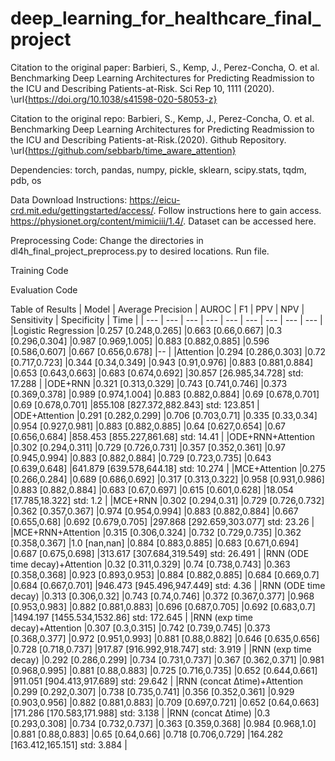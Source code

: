 # deep_learning_for_healthcare_final_project

Citation to the original paper:
Barbieri, S., Kemp, J., Perez-Concha, O. et al. Benchmarking Deep Learning Architectures for Predicting Readmission to the ICU and Describing Patients-at-Risk. Sci Rep 10, 1111 (2020). \url{https://doi.org/10.1038/s41598-020-58053-z}


Citation to the original repo:
Barbieri, S., Kemp, J., Perez-Concha, O. et al. Benchmarking Deep Learning Architectures for Predicting Readmission to the ICU and Describing Patients-at-Risk.(2020). Github Repository. \url{https://github.com/sebbarb/time_aware_attention}


Dependencies:
torch, pandas, numpy, pickle, sklearn, scipy.stats, tqdm, pdb, os


Data Download Instructions:
https://eicu-crd.mit.edu/gettingstarted/access/. Follow instructions here to gain access.
https://physionet.org/content/mimiciii/1.4/. Dataset can be accessed here.


Preprocessing Code:
Change the directories in dl4h_final_project_preprocess.py to desired locations. Run file.

Training Code


Evaluation Code


Table of Results
| Model | Average Precision | AUROC | F1 | PPV | NPV | Sensitivity | Specificity | Time |
| --- | --- | --- | --- | --- | --- | --- | --- | --- |
|Logistic Regression |0.257 [0.248,0.265] |0.663 [0.66,0.667] |0.3 [0.296,0.304] |0.987 [0.969,1.005] |0.883 [0.882,0.885] |0.596 [0.586,0.607] |0.667 [0.656,0.678] |-- |
|Attention |0.294 [0.286,0.303] |0.72 [0.717,0.723] |0.344 [0.34,0.349] |0.943 [0.91,0.976] |0.883 [0.881,0.884] |0.653 [0.643,0.663] |0.683 [0.674,0.692] |30.857 [26.985,34.728] std: 17.288 |
|ODE+RNN |0.321 [0.313,0.329] |0.743 [0.741,0.746] |0.373 [0.369,0.378] |0.989 [0.974,1.004] |0.883 [0.882,0.884] |0.69 [0.678,0.701] |0.69 [0.678,0.701] |855.108 [827.372,882.843] std: 123.851 |
|ODE+Attention |0.291 [0.282,0.299] |0.706 [0.703,0.71] |0.335 [0.33,0.34] |0.954 [0.927,0.981] |0.883 [0.882,0.885] |0.64 [0.627,0.654] |0.67 [0.656,0.684] |858.453 [855.227,861.68] std: 14.41 |
|ODE+RNN+Attention |0.302 [0.294,0.311] |0.729 [0.726,0.731] |0.357 [0.352,0.361] |0.97 [0.945,0.994] |0.883 [0.882,0.884] |0.729 [0.723,0.735] |0.643 [0.639,0.648] |641.879 [639.578,644.18] std: 10.274 |
|MCE+Attention |0.275 [0.266,0.284] |0.689 [0.686,0.692] |0.317 [0.313,0.322] |0.958 [0.931,0.986] |0.883 [0.882,0.884] |0.683 [0.67,0.697] |0.615 [0.601,0.628] |18.054 [17.785,18.322] std: 1.2 |
|MCE+RNN |0.302 [0.294,0.31] |0.729 [0.726,0.732] |0.362 [0.357,0.367] |0.974 [0.954,0.994] |0.883 [0.882,0.884] |0.667 [0.655,0.68] |0.692 [0.679,0.705] |297.868 [292.659,303.077] std: 23.26 |
|MCE+RNN+Attention |0.315 [0.306,0.324] |0.732 [0.729,0.735] |0.362 [0.358,0.367] |1.0 [nan,nan] |0.884 [0.883,0.885] |0.683 [0.671,0.694] |0.687 [0.675,0.698] |313.617 [307.684,319.549] std: 26.491 |
|RNN (ODE time decay)+Attention |0.32 [0.311,0.329] |0.74 [0.738,0.743] |0.363 [0.358,0.368] |0.923 [0.893,0.953] |0.884 [0.882,0.885] |0.684 [0.669,0.7] |0.684 [0.667,0.701] |946.473 [945.496,947.449] std: 4.36 |
|RNN (ODE time decay) |0.313 [0.306,0.32] |0.743 [0.74,0.746] |0.372 [0.367,0.377] |0.968 [0.953,0.983] |0.882 [0.881,0.883] |0.696 [0.687,0.705] |0.692 [0.683,0.7] |1494.197 [1455.534,1532.86] std: 172.645 |
|RNN (exp time decay)+Attention |0.307 [0.3,0.315] |0.742 [0.739,0.745] |0.373 [0.368,0.377] |0.972 [0.951,0.993] |0.881 [0.88,0.882] |0.646 [0.635,0.656] |0.728 [0.718,0.737] |917.87 [916.992,918.747] std: 3.919 |
|RNN (exp time decay) |0.292 [0.286,0.299] |0.734 [0.731,0.737] |0.367 [0.362,0.371] |0.981 [0.968,0.995] |0.881 [0.88,0.883] |0.725 [0.716,0.735] |0.652 [0.644,0.661] |911.051 [904.413,917.689] std: 29.642 |
|RNN (concat Δtime)+Attention |0.299 [0.292,0.307] |0.738 [0.735,0.741] |0.356 [0.352,0.361] |0.929 [0.903,0.956] |0.882 [0.881,0.883] |0.709 [0.697,0.721] |0.652 [0.64,0.663] |171.286 [170.583,171.988] std: 3.138 |
|RNN (concat Δtime) |0.3 [0.293,0.308] |0.734 [0.732,0.737] |0.363 [0.359,0.368] |0.984 [0.968,1.0] |0.881 [0.88,0.883] |0.65 [0.64,0.66] |0.718 [0.706,0.729] |164.282 [163.412,165.151] std: 3.884 |
